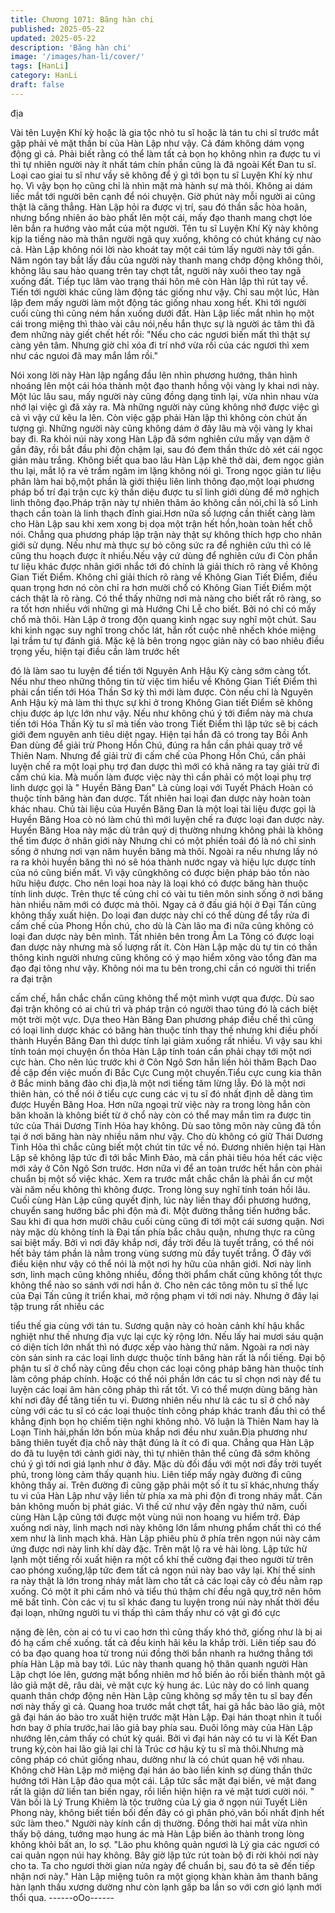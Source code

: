 ```yaml
---
title: Chương 1071: Băng hàn chi
published: 2025-05-22
updated: 2025-05-22
description: 'Băng hàn chi'
image: '/images/han-li/cover/'
tags: [HanLi]
category: HanLi
draft: false
---
```


địa

Vài tên Luyện Khí kỳ hoặc là gia tộc nhỏ tu sĩ hoặc là tán tu chi sĩ
trước mắt gặp phải vẻ mặt thần bí của Hàn Lập như vậy. Cả đám
không dám vọng động gì cả.
Phải biết rằng có thể làm tất cả bọn họ không nhìn ra được tu vi
thì tự nhiên người này ít nhất tám chín phần cũng là đã ngoài Kết
Đan tu sĩ. Loại cao giai tu sĩ như vầy sẽ không để ý gì tới bọn tu
sĩ Luyện Khí kỳ như họ. Vì vậy bọn họ cũng chỉ là nhìn mặt mà
hành sự mà thôi. Không ai dám liếc mắt tới người bên cạnh để
nói chuyện. Giờ phút này mỗi người ai cũng thật là căng thẳng.
Hàn Lập hỏi ra được vị trí, sau đó thần sắc hòa hoãn, nhưng
bổng nhiên áo bào phất lên một cái, mấy đạo thanh mang chợt
lóe lên bắn ra hướng vào mắt của một người. Tên tu sĩ Luyện Khí
Kỳ này không kịp la tiếng nào mà thân người ngã quỵ xuống,
không có chút kháng cự nào cả. Hàn Lập không nói lời nào khoát
tay một cái túm lấy người này tới gần. Năm ngón tay bắt lấy đầu
của người này thanh mang chớp động không thôi, không lâu sau
hào quang trên tay chợt tắt, người này xuôi theo tay ngã xuống
đất. Tiếp tục lâm vào trạng thái hôn mê còn Hàn lập thì rút tay về.
Tiến tới người khác cũng làm động tác giống như vậy. Chỉ sau
một lúc, Hàn lập đem mấy người làm một động tác giống nhau
xong hết. Khi tới người cuối cùng thì cũng ném hắn xuống dưới
đất. Hàn Lập liếc mắt nhìn họ một cái trong miệng thì thào vài câu
nói,nếu hắn thực sự là người ác tâm thì đã đem những này giết
chết hết rồi:
"Nếu cho các ngươi biến mất thì thật sự càng yên tâm. Nhưng giờ
chỉ xóa đi trí nhớ vừa rồi của các ngươi thì xem như các ngưoi đã
may mắn lắm rồi."

Nói xong lời này Hàn lập ngẩng đầu lên nhìn phương hướng, thân
hình nhoáng lên một cái hóa thành một đạo thanh hồng vội vàng
ly khai nơi này.
Một lúc lâu sau, mấy người này cũng đồng dạng tỉnh lại, vừa nhìn
nhau vừa nhớ lại việc gì đã xảy ra. Mà những người này cũng
không nhớ được việc gì cả vì vậy cứ kêu la lên. Còn việc gặp
phải Hàn lập thì không còn chút ấn tượng gì. Những người này
cũng không dám ở đây lâu mà vội vàng ly khai bay đi.
Ra khỏi núi này xong Hàn Lập đã sớm nghiên cứu mấy vạn dặm
ở gần đây, rồi bắt đầu phi độn chậm lại, sau đó đem thần thức dò
xét cái ngọc giản màu trắng. Không biết qua bao lâu Hàn Lập khẽ
thở dài, đem ngọc giản thu lại, mắt lộ ra vẻ trầm ngâm im lặng
không nói gì.
Trong ngọc giản tư liệu phân làm hai bộ,một phần là giới thiệu liên
linh thông đạo,một loại phương pháp bố trí đại trận cực kỳ thần
diệu được tu sĩ linh giới dùng để mở nghịch linh thông đạo.Pháp
trận này tự nhiên thâm ảo không cần nói,chỉ là số Linh thạch cần
toàn là linh thạch đỉnh giai.Hơn nữa số lượng cần thiết càng làm
cho Hàn Lập sau khi xem xong bị dọa một trận hết hồn,hoàn toàn
hết chỗ nói.
Chẳng qua phương pháp lập trận này thật sự không thích hợp
cho nhân giới sử dụng. Nếu như mà thực sự bỏ công sức ra để
nghiên cứu thì có lẽ cũng thu hoạch được ít nhiều.Nếu vậy cứ
dùng để nghiên cứu đi Còn phần tư liệu khác được nhân giới
nhắc tới đó chính là giải thích rõ ràng về Không Gian Tiết Điểm.
Không chỉ giải thích rõ ràng về Không Gian Tiết Điểm, điều quan
trọng hơn nó còn chỉ ra hơn mười chổ có Không Gian Tiết Điểm
một cách thật là rõ ràng. Có thể thấy những nơi mà nàng cho biết
rất rõ ràng, so ra tốt hơn nhiều với những gì mà Hướng Chi Lễ
cho biết. Bởi nó chỉ có mấy chổ mà thôi. Hàn Lập ở trong độn
quang kinh ngạc suy nghĩ một chút.
Sau khi kinh ngạc suy nghĩ trong chốc lát, hắn rốt cuộc nhẽ nhếch
khóe miệng lại trầm tư tự đánh giá. Mặc kệ là bên trong ngọc giản
này có bao nhiêu điều trọng yếu, hiện tại điều cần làm trước hết

đó là làm sao tu luyện để tiến tới Nguyên Anh Hậu Kỳ càng sớm
càng tốt. Nếu như theo những thông tin từ việc tìm hiểu về Không
Gian Tiết Điểm thì phải cần tiến tới Hóa Thần Sơ kỳ thì mới làm
được.
Còn nếu chỉ là Nguyên Anh Hậu kỳ mà làm thì thực sự khi ở trong
Không Gian tiết Điểm sẽ không chịu được áp lực lớn như vậy.
Nếu như không chú ý tới điểm này mà chưa tiến tới Hóa Thần Kỳ
tu sĩ mà tiến vào trong Tiết Điểm thì lập tức sẽ bị cách giới đem
nguyên anh tiêu diệt ngay.
Hiện tại hắn đã có trong tay Bồi Anh Đan dùng để giải trừ Phong
Hồn Chú, đúng ra hắn cần phải quay trở về Thiên Nam. Nhưng
để giải trừ đi cấm chế của Phong Hồn Chú, cần phải luyện chế ra
một loại phụ trợ đan dược thì mới có khả năng ra tay giải trừ đi
cấm chú kia. Mà muốn làm được việc này thì cần phải có một loại
phụ trợ linh dược gọi là " Huyền Băng Đan" Là cùng loại với Tuyết
Phách Hoàn có thuộc tính băng hàn đan dược. Tất nhiên hai loại
đan dược này hoàn toàn khác nhau. Chủ tài liệu của Huyền Băng
Đan là một loại tài liệu được gọi là Huyền Băng Hoa cò nó làm
chủ thì mới luyện chế ra được loại đan dược này. Huyền Băng
Hoa này mặc dù trân quý dị thường nhưng không phải là không
thể tìm được ở nhân giới này Nhưng chỉ có một phiền toái đó là
nó chỉ sinh sống ở nhưng nơi vạn năm huyền băng mà thôi.
Ngoài ra nếu nhưng lấy nó ra ra khỏi huyền băng thì nó sẽ hóa
thành nước ngay và hiệu lực dược tính của nó cũng biến mất. Vì
vậy cũngkhông có được biện pháp bảo tồn nào hữu hiệu được.
Cho nên loại hoa này là loại khó có được băng hàn thuộc tính linh
dược. Trên thực tế củng chỉ có vài tu tiên môn sinh sống ở nơi
băng hàn nhiều năm mới có được mà thôi. Ngay cả ở đấu giá hội
ở Đại Tấn cũng không thấy xuất hiện. Do loại đan dược này chỉ
có thể dùng để tẩy rửa đi cấm chế của Phong Hồn chú, cho dù là
Càn lão ma đi nữa cũng không có loại đan dược này bên mình.
Tất nhiên bên trong Âm La Tông có được loại đan dược này
nhưng mà số lượng rất ít. Còn Hàn Lập mặc dù tự tin có thần
thông kinh người nhưng cũng không có ý mạo hiểm xông vào
tổng đàn ma đạo đại tông như vậy.
Không nói ma tu bên trong,chỉ cần có người thi triển ra đại trận

cấm chế, hắn chắc chắn cũng không thể một mình vượt qua
được. Dù sao đại trận không có ai chủ trì và pháp trận có người
thao túng đó là cách biệt một trời một vực. Dựa theo Hàn Băng
Đan phương pháp điều chế thì cũng có loại linh dược khác có
băng hàn thuộc tính thay thế nhưng khi điều phối thành Huyền
Băng Đan thì dược tính lại giảm xuống rất nhiều. Vì vậy sau khi
tính toán mọi chuyện ổn thỏa Hàn Lập tính toán cần phải chạy tới
một nơi cực hàn. Cho nên lúc trước khi ở Côn Ngô Sơn hắn liền
hỏi thăm Bạch Dao đề cập đến việc muốn đi Bắc Cực Cung một
chuyến.Tiểu cực cung kia thân ở Bắc minh băng đảo chi địa,là
một nơi tiếng tăm lừng lẫy. Đó là một nơi thiên hàn, có thể nói ở
tiểu cực cung các vị tu sĩ đó nhất định dễ dàng tìm được Huyền
Băng Hoa.
Hơn nữa ngoại trừ việc này ra trong lòng hắn còn băn khoăn là
không biết từ ở chổ này còn có thể may mắn tìm ra được tin tức
của Thái Dương Tinh Hỏa hay không. Dù sao tông môn này cũng
đã tồn tại ở nơi băng hàn này nhiều năm như vậy. Cho dù không
có giữ Thái Dương Tinh Hỏa thì chắc cũng biết một chút tin tức về
nó.
Đương nhiên hiện tại Hàn Lập sẽ không lập tức đi tới bắc Minh
Đảo, mà cần phải tiêu hóa hết các việc mới xảy ở Côn Ngô Sơn
trước. Hơn nữa vì để an toàn trước hết hắn còn phải chuẩn bị
một số việc khác. Xem ra trước mắt chắc chắn là phải ẩn cư một
vài năm nếu không thì không được. Trong lòng suy nghĩ tính toán
hồi lâu.
Cuối cùng Hàn Lập cũng quyết định, lúc này liền thay đổi phương
hướng, chuyển sang hướng bắc phi độn mà đi. Một đường thẳng
tiến hướng bắc. Sau khi đi qua hơn mười châu cuối cùng cũng đi
tới một cái sương quận. Nơi này mặc dù không tính là Đại tấn
phía bắc châu quận, nhưng thực ra cũng sai biệt mấy. Bởi vì nơi
đây khắp nơi, đầy trời đều là tuyết trắng, có thể nói hết bảy tám
phần là nằm trong vùng sương mù đầy tuyết trắng. Ở đây với
điều kiện như vậy có thể nói là một nơi hy hữu của nhân giới. Nơi
này linh sơn, linh mạch cũng không nhiều, đồng thời phẩm chất
cũng không tốt thực không thể nào so sánh với nơi hắn ở. Cho
nên các tông môn tu sĩ thế lực của Đại Tấn cũng ít triển khai, mở
rộng phạm vi tới nơi này. Nhưng ở đây lại tập trung rất nhiều các

tiểu thế gia cùng với tán tu.
Sương quận này có hoàn cảnh khí hậu khắc nghiệt như thế
nhưng địa vực lại cực kỳ rộng lớn. Nếu lấy hai mươi sáu quận có
diện tích lớn nhất thì nó được xếp vào hàng thứ năm. Ngoài ra
nơi này còn sản sinh ra các loại linh dược thuộc tính băng hàn rất
là nổi tiếng. Đại bộ phận tu sĩ ở chổ này cũng đều chọn các loại
công pháp băng hàn thuộc tính làm công pháp chính. Hoặc có thể
nói phần lớn các tu sĩ chọn nơi này để tu luyện các loại âm hàn
công pháp thì rất tốt. Vì có thể mượn dùng băng hàn khí nơi đây
để tăng tiến tu vi. Đương nhiên nếu như là các tu sĩ ở chổ này
cùng với các tu sĩ có các loại thuộc tính công pháp khác tranh đấu
thì có thể khẳng định bọn họ chiếm tiện nghi không nhỏ.
Vô luận là Thiên Nam hay là Loạn Tinh hải,phần lớn bốn mùa
khắp nơi đều như xuân.Địa phương như băng thiên tuyết địa chỗ
này thật đúng là ít có đi qua.
Chẳng qua Hàn Lập do đã tu luyện tới cảnh giới này, thì tự nhiên
thân thể cũng đã sớm không chú ý gì tới nơi giá lạnh như ở đây.
Mặc dù đối đầu với một nơi đầy trời tuyết phủ, trong lòng cảm
thấy quạnh hiu. Liên tiếp mấy ngày đường đi cũng không thấy ai.
Trên đường đi cũng gặp phải một số ít tu sĩ khác,nhưng thấy tu vi
của Hàn Lập như vậy liền từ phía xa mà phi độn đi trong nháy
mắt. Căn bản không muốn bị phát giác. Vì thế cứ như vậy đến
ngày thứ năm, cuối cùng Hàn Lập cũng tới được một vùng núi
non hoang vu hiểm trở.
Đáp xuống nơi này, linh mạch nơi này không lớn lắm nhưng phẩm
chất thì có thể xem như là linh mạch khá. Hàn Lập phiêu phù ở
phía trên ngọn núi này cảm ứng được nơi này linh khí dày đặc.
Trên mặt lộ ra vẻ hài lòng. Lập tức hừ lạnh một tiếng rồi xuất hiện
ra một cổ khí thế cường đại theo người từ trên cao phóng
xuống,lập tức đem tất cả ngọn núi này bao vây lại. Khí thế sinh ra
này thật là lớn trong nháy mắt làm cho tất cả các loại cây cỏ đều
nằm rạp xuống. Có một ít phi cầm nhỏ và tiểu thú thậm chí đều
ngã quỵ,trở nên hôm mê bất tỉnh.
Còn các vị tu sĩ khác đang tu luyện trong núi này nhất thời đều đại
loạn, những người tu vi thấp thì cảm thấy như có vật gì đó cực

nặng đè lên, còn ai có tu vi cao hơn thì cũng thấy khó thở, giống
như là bị ai đó hạ cấm chế xuống. tất cả đều kinh hãi kêu la khắp
trời. Liên tiếp sau đó có ba đạo quang hoa từ trong núi đồng thời
bắn nhanh ra hướng thẳng tới phía Hàn Lập mà bay tới.
Lúc này thanh quang hộ thân quanh người Hàn Lập chợt lóe lên,
gương mặt bổng nhiên mơ hồ biến ảo rồi biến thành một gã lão
giả mặt dê, râu dài, vẻ mặt cực kỳ hung ác. Lúc này do có linh
quang quanh thân chớp động nên Hàn Lập cũng không sợ mấy
tên tu sĩ bay đến nơi này thấy gì cả. Quang hoa trước mắt chợt
tắt, hai gã hắc bào lão giả, một gã đại hán áo bào tro xuất hiện
trước mặt Hàn Lập. Đại hán thoạt nhìn ít tuổi hơn bay ở phía
trước,hai lão giả bay phía sau. Đuôi lông mày của Hàn Lập
nhướng lên,cảm thấy có chút kỳ quái. Bởi vì đại hán này có tu vi
là Kết Đan trung kỳ,còn hai lão giả lại chỉ là Trúc cơ hậu kỳ tu sĩ
mà thôi.Nhưng mà công pháp có chút giống nhau, dường như là
có chút quan hệ với nhau.
Không chờ Hàn Lập mở miệng đại hán áo bào liền kinh sợ dùng
thần thức hướng tới Hàn Lập đảo qua một cái. Lập tức sắc mặt
đại biến, vẻ mặt đang rất là giận dữ liền tan biến ngay, rồi liền
hiện hiện ra vẻ mặt tươi cười nói. " Vãn bối là Lý Trung Khiêm là
tộc trưởng của Lý gia ở ngọn núi Tuyết Liên Phong này, không
biết tiền bối đến đây có gì phân phó,vãn bối nhất định hết sức làm
theo."
Người này kính cẩn dị thường. Đồng thời hai mắt vừa nhìn thấy
bộ dáng, tướng mạo hung ác mà Hàn Lập biến ảo thành trong
lòng không khỏi bất an, lo sợ.
"Lão phu không quản ngươi là Lý gia các ngươi có cai quản ngọn
núi hay không. Bây giờ lập tức rút toàn bộ đi rời khỏi nơi này cho
ta. Ta cho ngươi thời gian nửa ngày để chuẩn bị, sau đó ta sẽ đến
tiếp nhận nơi này." Hàn Lập miệng tuôn ra một giọng khàn khàn
âm thanh băng hàn lạnh thấu xương dường như còn lạnh gấp ba
lần so với cơn gió lạnh mới thổi qua.
------oOo------
